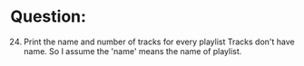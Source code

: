 # Question:
24. Print the name and number of tracks for every playlist
Tracks don't have name. So I assume the 'name' means the name of playlist.
